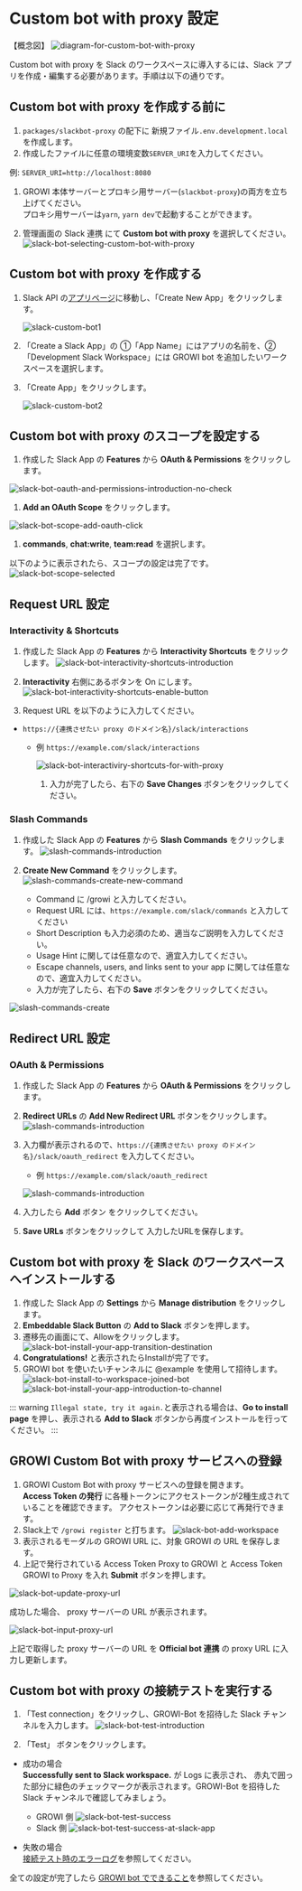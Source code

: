 # Custom bot with proxy 設定

【概念図】
![diagram-for-custom-bot-with-proxy](/assets/images/slack-bot-outline-custom-with-proxy.png)

Custom bot with proxy を Slack のワークスペースに導入するには、Slack アプリを作成・編集する必要があります。手順は以下の通りです。

## Custom bot with proxy を作成する前に

1. `packages/slackbot-proxy` の配下に 新規ファイル`.env.development.local`を作成します。
1. 作成したファイルに任意の環境変数`SERVER_URI`を入力してください。

例: `SERVER_URI=http://localhost:8080`

1. GROWI 本体サーバーとプロキシ用サーバー(`slackbot-proxy`)の両方を立ち上げてください。  
  プロキシ用サーバーは`yarn`, `yarn dev`で起動することができます。

1. 管理画面の Slack 連携 にて **Custom bot with proxy** を選択してください。
  ![slack-bot-selecting-custom-bot-with-proxy](/assets/images/slack-bot-selecting-custom-bot-with-proxy.png)

## Custom bot with proxy を作成する

1. Slack API の[アプリページ](https://api.slack.com/apps)に移動し、「Create New App」をクリックします。

   ![slack-custom-bot1](/assets/images/slack-custom-bot1.png)

1. 「Create a Slack App」の ①「App Name」にはアプリの名前を、②「Development Slack Workspace」には
   GROWI bot を追加したいワークスペースを選択します。

1. 「Create App」をクリックします。

   ![slack-custom-bot2](/assets/images/slack-custom-bot2.png)

## Custom bot with proxy のスコープを設定する

1. 作成した Slack App の **Features** から **OAuth & Permissions** をクリックします。

  ![slack-bot-oauth-and-permissions-introduction-no-check](/assets/images/slack-bot-oauth-and-permissions-introduction-no-check.png)

1. **Add an OAuth Scope** をクリックします。

  ![slack-bot-scope-add-oauth-click](/assets/images/slack-bot-scope-add-oauth-click.png)

1. **commands**, **chat:write**, **team:read** を選択します。

  以下のように表示されたら、スコープの設定は完了です。
  ![slack-bot-scope-selected](/assets/images/slack-bot-scope-selected.png)

## Request URL 設定

### Interactivity & Shortcuts

  1. 作成した Slack App の **Features** から **Interactivity Shortcuts** をクリックします。
    ![slack-bot-interactivity-shortcuts-introduction](/assets/images/slack-bot-interactivity-shortcuts-introduction.png)

  1. **Interactivity** 右側にあるボタンを On にします。
    ![slack-bot-interactivity-shortcuts-enable-button](/assets/images/slack-bot-interactivity-shortcuts-enable-button.png)

  1. Request URL を以下のように入力してください。

- `https://{連携させたい proxy のドメイン名}/slack/interactions`
  - 例 `https://example.com/slack/interactions`

      ![slack-bot-interactiviry-shortcuts-for-with-proxy](/assets/images/slack-bot-interactiviry-shortcuts-for-with-proxy.png)

    1. 入力が完了したら、右下の **Save Changes** ボタンをクリックしてください。

### Slash Commands

  1. 作成した Slack App の **Features** から **Slash Commands** をクリックします。
    ![slash-commands-introduction](/assets/images/slash-commands-introduction.png)

  1. **Create New Command** をクリックします。
    ![slash-commands-create-new-command](/assets/images/slash-commands-create-new-command.png)

      - Command に /growi と入力してください。
      - Request URL には、`https://example.com/slack/commands` と入力してください
      - Short Description も入力必須のため、適当なご説明を入力してください。
      - Usage Hint に関しては任意なので、適宜入力してください。
      - Escape channels, users, and links sent to your app に関しては任意なので、適宜入力してください。
      - 入力が完了したら、右下の **Save** ボタンをクリックしてください。

  ![slash-commands-create](/assets/images/slash-commands-create.png)

## Redirect URL 設定

### OAuth & Permissions

1. 作成した Slack App の **Features** から **OAuth & Permissions** をクリックします。
1. **Redirect URLs** の **Add New Redirect URL** ボタンをクリックします。
  ![slash-commands-introduction](/assets/images/slack-bot-auth-and-permisions1.png)

1. 入力欄が表示されるので、`https://{連携させたい proxy のドメイン名}/slack/oauth_redirect` を入力してください。
    - 例 `https://example.com/slack/oauth_redirect`

    ![slash-commands-introduction](/assets/images/slack-bot-auth-and-permisions2.png)

1. 入力したら **Add** ボタン をクリックしてください。
1. **Save URLs** ボタンをクリックして 入力したURLを保存します。
  

## Custom bot with proxy を Slack のワークスペースへインストールする

  1. 作成した Slack App の **Settings** から **Manage distribution** をクリックします。
  1. **Embeddable Slack Button** の **Add to Slack** ボタンを押します。
  1. 遷移先の画面にて、Allowをクリックします。
  ![slack-bot-install-your-app-transition-destination](/assets/images/slack-bot-install-your-app-transition-destination.png)
  1. **Congratulations!** と表示されたらInstallが完了です。
  1. GROWI bot を使いたいチャンネルに @example を使用して招待します。
  ![slack-bot-install-to-workspace-joined-bot](/assets/images/slack-bot-install-to-workspace-joined-bot.png)
  ![slack-bot-install-your-app-introduction-to-channel](/assets/images/slack-bot-install-your-app-introduction-to-channel.png)

  ::: warning
  `Illegal state, try it again.`と表示される場合は、**Go to install page** を押し、表示される **Add to Slack** ボタンから再度インストールを行ってください。
  :::


## GROWI Custom Bot with proxy サービスへの登録
  
1. GROWI Custom Bot with proxy サービスへの登録を開きます。  
  **Access Token の発行** に各種トークンにアクセストークンが2種生成されていることを確認できます。
  アクセストークンは必要に応じて再発行できます。
1. Slack上で `/growi register` と打ちます。
![slack-bot-add-workspace](/assets/images/slack-bot-register-modal.png)
1. 表示されるモーダルの GROWI URL に、対象 GROWI の URL を保存します。
1. 上記で発行されている Access Token Proxy to GROWI と Access Token GROWI to Proxy を入れ **Submit** ボタンを押します。

![slack-bot-update-proxy-url](/assets/images/slack-bot-update-proxy-url.png)

成功した場合、 proxy サーバーの URL が表示されます。

![slack-bot-input-proxy-url](/assets/images/slack-bot-input-proxy-url.png)

上記で取得した proxy サーバーの URL を **Official bot 連携** の proxy URL に入力し更新します。

## Custom bot with proxy の接続テストを実行する

1. 「Test connection」をクリックし、GROWI-Bot を招待した Slack チャンネルを入力します。
  ![slack-bot-test-introduction](/assets/images/slack-bot-test-introduction-custom-with-proxy.png)

2. 「Test」 ボタンをクリックします。

- 成功の場合  
    **Successfully sent to Slack workspace.** が Logs に表示され、
    赤丸で囲った部分に緑色のチェックマークが表示されます。GROWI-Bot を招待した Slack チャンネルで確認してみましょう。
  - GROWI 側
      ![slack-bot-test-success](/assets/images/slack-bot-test-success-custom-with-proxy.png)
  - Slack 側
      ![slack-bot-test-success-at-slack-app](/assets/images/slack-bot-test-success-at-slack-app.png)

- 失敗の場合  
  [接続テスト時のエラーログ](/admin-guide/management-cookbook/slack-integration/#接続テスト時のエラーログ)を参照してください。


全ての設定が完了したら [GROWI bot でできること](/admin-guide/management-cookbook/slack-integration/#growi-bot-でできること)を参照してください。
